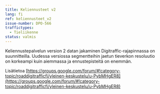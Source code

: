 ```yaml
---
title: Keliennusteet v2
lang: fi
ref: keliennusteet_v2
issue-number: DPO-566
traffictypes:
  - Tieliikenne
status: valmis
---
```


Keliennustepalvelun version 2 datan jakaminen Digitraffic-rajapinnassa on suunnitteilla. Uudessa versiossa segmentteihin jaetun tieverkon resoluutio on korkeampi kuin aiemmassa ja ennustepisteitä on enemmän.

Lisätietoa [https://groups.google.com/forum/#!category-topic/roaddigitrafficfi/yleinen-keskustelu/u-PybMHgER8](https://groups.google.com/forum/#!category-topic/roaddigitrafficfi/yleinen-keskustelu/u-PybMHgER8)